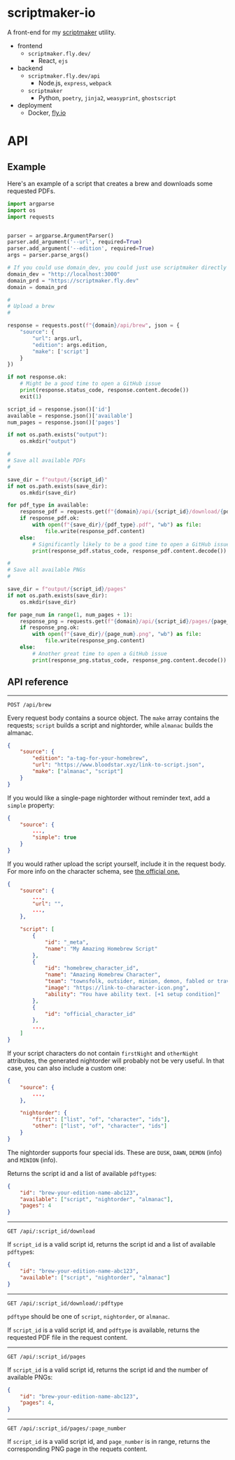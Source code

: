 # scriptmaker-io

A front-end for my [scriptmaker](https://github.com/rsarvar1a/scriptmaker) utility.


- frontend
    - `scriptmaker.fly.dev/`
        - React, `ejs`
- backend
    - `scriptmaker.fly.dev/api`
        - Node.js, `express`, `webpack`
    - `scriptmaker`
        - Python, `poetry`, `jinja2`, `weasyprint`, `ghostscript`
- deployment
    - Docker, [fly.io](https://fly.io)

# API

## Example

Here's an example of a script that creates a brew and downloads some requested PDFs.

```python
import argparse
import os
import requests


parser = argparse.ArgumentParser()
parser.add_argument('--url', required=True)
parser.add_argument('--edition', required=True)
args = parser.parse_args()

# If you could use domain_dev, you could just use scriptmaker directly instead...
domain_dev = "http://localhost:3000" 
domain_prd = "https://scriptmaker.fly.dev"
domain = domain_prd

#
# Upload a brew
#

response = requests.post(f"{domain}/api/brew", json = {
    "source": {
        "url": args.url,
        "edition": args.edition,
        "make": ['script']
    }
})

if not response.ok:
    # Might be a good time to open a GitHub issue
    print(response.status_code, response.content.decode())
    exit(1)

script_id = response.json()['id']
available = response.json()['available']
num_pages = response.json()['pages']

if not os.path.exists("output"):
    os.mkdir("output")

#
# Save all available PDFs
#

save_dir = f"output/{script_id}"
if not os.path.exists(save_dir):
    os.mkdir(save_dir)

for pdf_type in available:
    response_pdf = requests.get(f"{domain}/api/{script_id}/download/{pdf_type}")
    if response_pdf.ok:
        with open(f"{save_dir}/{pdf_type}.pdf", "wb") as file:
            file.write(response_pdf.content)
    else:
        # Significantly likely to be a good time to open a GitHub issue
        print(response_pdf.status_code, response_pdf.content.decode())

#
# Save all available PNGs
#

save_dir = f"output/{script_id}/pages"
if not os.path.exists(save_dir):
    os.mkdir(save_dir)

for page_num in range(1, num_pages + 1):
    response_png = requests.get(f"{domain}/api/{script_id}/pages/{page_num}")
    if response_png.ok:
        with open(f"{save_dir}/{page_num}.png", "wb") as file:
            file.write(response_png.content)
    else:
        # Another great time to open a GitHub issue
        print(response_png.status_code, response_png.content.decode())
```

## API reference

***

```http
POST /api/brew
```

Every request body contains a source object. The `make` array contains the requests; `script` builds a script and nightorder, while `almanac` builds the almanac.

```json
{
    "source": {
        "edition": "a-tag-for-your-homebrew",
        "url": "https://www.bloodstar.xyz/link-to-script.json",
        "make": ["almanac", "script"]
    }
}
```

If you would like a single-page nightorder without reminder text, add a `simple` property:

```json
{
    "source": {
        ...,
        "simple": true
    }
}
```

If you would rather upload the script yourself, include it in the request body. For more info on the character schema, see [the official one.](https://github.com/ThePandemoniumInstitute/botc-release)

```json
{
    "source": {
        ...,
        "url": "",
        ...,
    },

    "script": [
        {
            "id": "_meta",
            "name": "My Amazing Homebrew Script"
        },
        {
            "id": "homebrew_character_id",
            "name": "Amazing Homebrew Character",
            "team": "townsfolk, outsider, minion, demon, fabled or traveler",
            "image": "https://link-to-character-icon.png",
            "ability": "You have ability text. [+1 setup condition]"
        },
        {
            "id": "official_character_id"
        },
        ...,
    ]
}
```

If your script characters do not contain `firstNight` and `otherNight` attributes, the generated
nightorder will probably not be very useful. In that case, you can also include a custom one:

```json
{
    "source": {
        ...,
    },

    "nightorder": {
        "first": ["list", "of", "character", "ids"],
        "other": ["list", "of", "character", "ids"]
    }
}
```

The nightorder supports four special ids. These are `DUSK`, `DAWN`, `DEMON` (info) and `MINION` (info).

Returns the script id and a list of available `pdftype`s:
```json
{
    "id": "brew-your-edition-name-abc123",
    "available": ["script", "nightorder", "almanac"],
    "pages": 4
}
```

***

```http
GET /api/:script_id/download
```

If `script_id` is a valid script id, returns the script id and a list of available `pdftype`s:
```json
{
    "id": "brew-your-edition-name-abc123",
    "available": ["script", "nightorder", "almanac"]
}
```

***

```http
GET /api/:script_id/download/:pdftype
```

`pdftype` should be one of `script`, `nightorder`, or `almanac`.

If `script_id` is a valid script id, and `pdftype` is available, returns the requested PDF file in the request content.

***

```http
GET /api/:script_id/pages
```

If `script_id` is a valid script id, returns the script id and the number of available PNGs:
```json
{
    "id": "brew-your-edition-name-abc123",
    "pages": 4,
}
```

***

```http
GET /api/:script_id/pages/:page_number
```

If `script_id` is a valid script id, and `page_number` is in range, returns the corresponding PNG page in the requets content.
